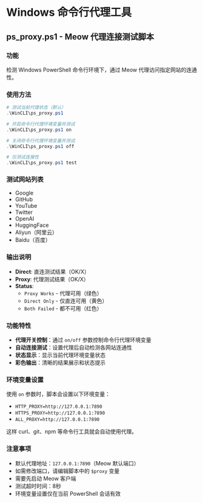 # Windows 命令行代理工具

## ps_proxy.ps1 - Meow 代理连接测试脚本

### 功能
检测 Windows PowerShell 命令行环境下，通过 Meow 代理访问指定网站的连通性。

### 使用方法
```powershell
# 测试当前代理状态（默认）
.\WinCLI\ps_proxy.ps1

# 开启命令行代理环境变量并测试
.\WinCLI\ps_proxy.ps1 on

# 关闭命令行代理环境变量并测试  
.\WinCLI\ps_proxy.ps1 off

# 仅测试连接性
.\WinCLI\ps_proxy.ps1 test
```

### 测试网站列表
- Google
- GitHub  
- YouTube
- Twitter
- OpenAI
- HuggingFace
- Aliyun（阿里云）
- Baidu（百度）

### 输出说明
- **Direct**: 直连测试结果（OK/X）
- **Proxy**: 代理测试结果（OK/X）
- **Status**: 
  - `Proxy Works` - 代理可用（绿色）
  - `Direct Only` - 仅直连可用（黄色）
  - `Both Failed` - 都不可用（红色）

### 功能特性
- **代理开关控制**：通过 `on/off` 参数控制命令行代理环境变量
- **自动连接测试**：设置代理后自动检测各网站连通性
- **状态显示**：显示当前代理环境变量状态
- **彩色输出**：清晰的结果展示和状态提示

### 环境变量设置
使用 `on` 参数时，脚本会设置以下环境变量：
- `HTTP_PROXY=http://127.0.0.1:7890`
- `HTTPS_PROXY=http://127.0.0.1:7890` 
- `ALL_PROXY=http://127.0.0.1:7890`

这样 curl、git、npm 等命令行工具就会自动使用代理。

### 注意事项
- 默认代理地址：`127.0.0.1:7890`（Meow 默认端口）
- 如需修改端口，请编辑脚本中的 `$proxy` 变量
- 需要先启动 Meow 客户端
- 测试超时时间：8秒
- 环境变量设置仅在当前 PowerShell 会话有效
